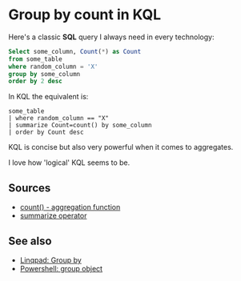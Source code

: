 # Group by count in KQL

Here's a classic **SQL** query I always need in every technology:

```sql
Select some_column, Count(*) as Count
from some_table
where random_column = 'X'
group by some_column
order by 2 desc
```

In KQL the equivalent is:

```kql
some_table
| where random_column == "X"
| summarize Count=count() by some_column
| order by Count desc
```

KQL is concise but also very powerful when it comes to aggregates.

I love how 'logical' KQL seems to be.

## Sources

- [count() - aggregation function](https://learn.microsoft.com/en-us/azure/data-explorer/kusto/query/count-aggfunction)
- [summarize operator](https://learn.microsoft.com/en-us/azure/data-explorer/kusto/query/summarizeoperator)

## See also

- [Linqpad: Group by](../linqpad/group_by.md)
- [Powershell: group object](../powershell/group_objects_in_powershell.md)
